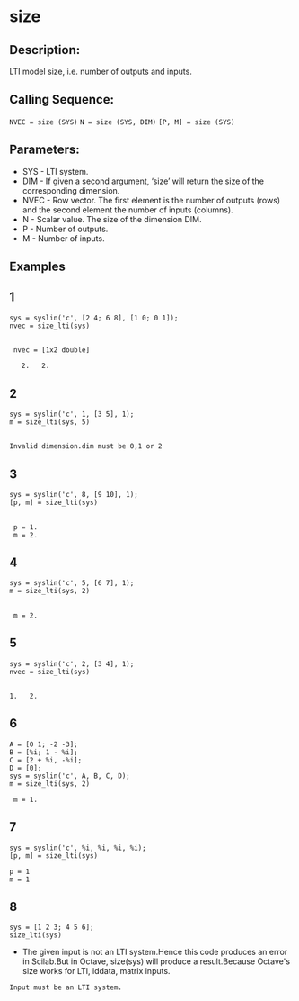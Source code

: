 # size
## Description:
LTI model size, i.e.  number of outputs and inputs.
## Calling Sequence:
 `NVEC = size (SYS)`
 `N = size (SYS, DIM)`
 `[P, M] = size (SYS)`
## Parameters:
- SYS - LTI system.
- DIM - If given a second argument, ‘size’ will return the size of the corresponding dimension.
- NVEC - Row vector.  The first element is the number of outputs (rows) and the second element the number of inputs (columns).
- N -  Scalar value.  The size of the dimension DIM.
- P -  Number of outputs.
- M -  Number of inputs.
## Examples
## 1
```
sys = syslin('c', [2 4; 6 8], [1 0; 0 1]);
nvec = size_lti(sys)
```
##
```
 nvec = [1x2 double]

   2.   2.
```
## 2
```
sys = syslin('c', 1, [3 5], 1);
m = size_lti(sys, 5)
```
##
```
Invalid dimension.dim must be 0,1 or 2
```
## 3
```
sys = syslin('c', 8, [9 10], 1);
[p, m] = size_lti(sys)
```
##
```
 p = 1.
 m = 2.
```
## 4
```
sys = syslin('c', 5, [6 7], 1);
m = size_lti(sys, 2)
```
##
```
 m = 2.
```
## 5
```
sys = syslin('c', 2, [3 4], 1);
nvec = size_lti(sys)
```
##
```
1.   2.
```
## 6
```
A = [0 1; -2 -3];
B = [%i; 1 - %i];
C = [2 + %i, -%i];
D = [0];
sys = syslin('c', A, B, C, D);
m = size_lti(sys, 2)
```
```
 m = 1.
```
## 7
```
sys = syslin('c', %i, %i, %i, %i);
[p, m] = size_lti(sys)
```
```
p = 1
m = 1
```

## 8
```
sys = [1 2 3; 4 5 6];
size_lti(sys)
```
- The given input is not an LTI system.Hence this code produces an error in Scilab.But in Octave, size(sys) will produce a result.Because Octave's size works for LTI, iddata, matrix inputs.
```
Input must be an LTI system.
```
